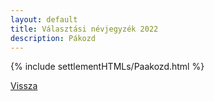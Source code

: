 ```yaml
---
layout: default
title: Választási névjegyzék 2022
description: Pákozd
---
```


{% include settlementHTMLs/Paakozd.html %}

[Vissza](../)